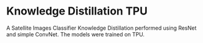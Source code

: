 # Knowledge Distillation TPU
A Satellite Images Classifier Knowledge Distillation performed using ResNet and simple ConvNet. The models were trained on TPU.
